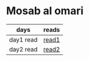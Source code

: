 # Mosab al omari

| days | reads |
| ---- | ---- |
| day1 read | [read1](./read1.md) |
| day2 read | [read2](./read2.md) |
